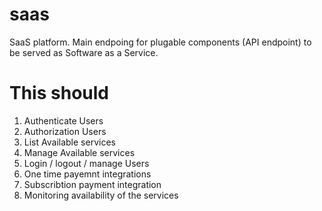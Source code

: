 # saas
SaaS platform. Main endpoing for plugable components (API endpoint) to be served as Software as a Service. 

# This should
1. Authenticate Users
1. Authorization Users
1. List Available services 
1. Manage Available services
1. Login / logout / manage Users
1. One time payemnt integrations
1. Subscribtion payment integration
1. Monitoring availability of the services

